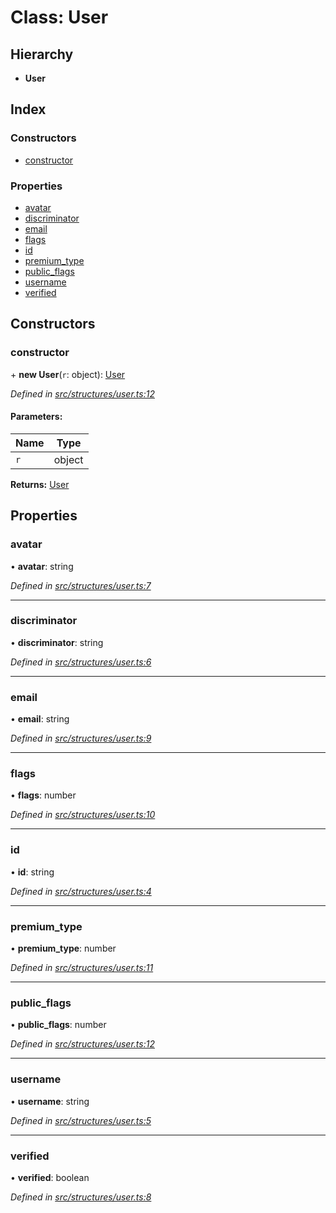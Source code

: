 # Class: User

## Hierarchy

* **User**

## Index

### Constructors

* [constructor](_structures_user_.user.md#constructor)

### Properties

* [avatar](_structures_user_.user.md#avatar)
* [discriminator](_structures_user_.user.md#discriminator)
* [email](_structures_user_.user.md#email)
* [flags](_structures_user_.user.md#flags)
* [id](_structures_user_.user.md#id)
* [premium\_type](_structures_user_.user.md#premium_type)
* [public\_flags](_structures_user_.user.md#public_flags)
* [username](_structures_user_.user.md#username)
* [verified](_structures_user_.user.md#verified)

## Constructors

### constructor

\+ **new User**(`r`: object): [User](_structures_user_.user.md)

*Defined in [src/structures/user.ts:12](https://github.com/ourcord/ourcord/blob/175a597/src/structures/user.ts#L12)*

#### Parameters:

Name | Type |
------ | ------ |
`r` | object |

**Returns:** [User](_structures_user_.user.md)

## Properties

### avatar

•  **avatar**: string

*Defined in [src/structures/user.ts:7](https://github.com/ourcord/ourcord/blob/175a597/src/structures/user.ts#L7)*

___

### discriminator

•  **discriminator**: string

*Defined in [src/structures/user.ts:6](https://github.com/ourcord/ourcord/blob/175a597/src/structures/user.ts#L6)*

___

### email

•  **email**: string

*Defined in [src/structures/user.ts:9](https://github.com/ourcord/ourcord/blob/175a597/src/structures/user.ts#L9)*

___

### flags

•  **flags**: number

*Defined in [src/structures/user.ts:10](https://github.com/ourcord/ourcord/blob/175a597/src/structures/user.ts#L10)*

___

### id

•  **id**: string

*Defined in [src/structures/user.ts:4](https://github.com/ourcord/ourcord/blob/175a597/src/structures/user.ts#L4)*

___

### premium\_type

•  **premium\_type**: number

*Defined in [src/structures/user.ts:11](https://github.com/ourcord/ourcord/blob/175a597/src/structures/user.ts#L11)*

___

### public\_flags

•  **public\_flags**: number

*Defined in [src/structures/user.ts:12](https://github.com/ourcord/ourcord/blob/175a597/src/structures/user.ts#L12)*

___

### username

•  **username**: string

*Defined in [src/structures/user.ts:5](https://github.com/ourcord/ourcord/blob/175a597/src/structures/user.ts#L5)*

___

### verified

•  **verified**: boolean

*Defined in [src/structures/user.ts:8](https://github.com/ourcord/ourcord/blob/175a597/src/structures/user.ts#L8)*
